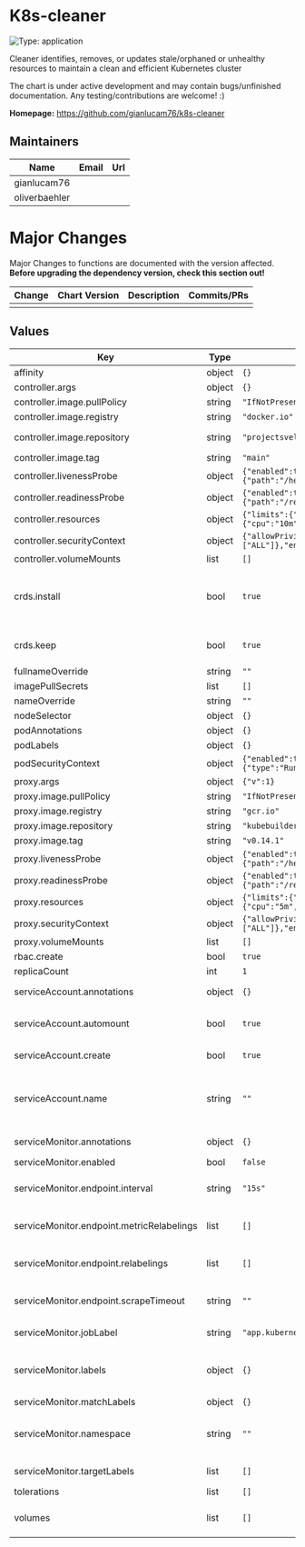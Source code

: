 # K8s-cleaner

![Type: application](https://img.shields.io/badge/Type-application-informational?style=flat-square)

Cleaner identifies, removes, or updates stale/orphaned or unhealthy resources to maintain a clean and efficient Kubernetes cluster

The chart is under active development and may contain bugs/unfinished documentation. Any testing/contributions are welcome! :)

**Homepage:** <https://github.com/gianlucam76/k8s-cleaner>

## Maintainers

| Name | Email | Url |
| ---- | ------ | --- |
| gianlucam76 |  |  |
| oliverbaehler |  |  |

# Major Changes

Major Changes to functions are documented with the version affected. **Before upgrading the dependency version, check this section out!**

| **Change** | **Chart Version** | **Description** | **Commits/PRs** |
| :--------- | :---------------- | :-------------- | :-------------- |
|||||

## Values

| Key | Type | Default | Description |
|-----|------|---------|-------------|
| affinity | object | `{}` | Affinity |
| controller.args | object | `{}` | Controller ARguments |
| controller.image.pullPolicy | string | `"IfNotPresent"` | Controller Image pull policy |
| controller.image.registry | string | `"docker.io"` | Controller Image Registry |
| controller.image.repository | string | `"projectsveltos/k8s-cleaner"` | Controller Image Repository |
| controller.image.tag | string | `"main"` | ControllerImage Tag |
| controller.livenessProbe | object | `{"enabled":true,"httpGet":{"path":"/healthz","port":8081},"initialDelaySeconds":15,"periodSeconds":20}` | Controller LivenessProbe   |
| controller.readinessProbe | object | `{"enabled":true,"httpGet":{"path":"/readyz","port":8081},"initialDelaySeconds":5,"periodSeconds":10}` | Controller ReadinessProbe |
| controller.resources | object | `{"limits":{"cpu":"500m","memory":"128Mi"},"requests":{"cpu":"10m","memory":"64Mi"}}` | Controller Resources   |
| controller.securityContext | object | `{"allowPrivilegeEscalation":false,"capabilities":{"drop":["ALL"]},"enabled":true,"runAsNonRoot":true}` | Controller SecurityCOntext |
| controller.volumeMounts | list | `[]` | Controller VolumeMounts |
| crds.install | bool | `true` | Install the CustomResourceDefinitions (This also manages the lifecycle of the CRDs for update operations) |
| crds.keep | bool | `true` | Keep the CustomResourceDefinitions (when the chart is deleted) |
| fullnameOverride | string | `""` | Full name overwrite |
| imagePullSecrets | list | `[]` | ImagePullSecrets |
| nameOverride | string | `""` | Partial name overwrite |
| nodeSelector | object | `{}` | NodeSelector |
| podAnnotations | object | `{}` | Pod Annotations |
| podLabels | object | `{}` | Pod Labels |
| podSecurityContext | object | `{"enabled":true,"runAsNonRoot":true,"seccompProfile":{"type":"RuntimeDefault"}}` | Pod Security Context |
| proxy.args | object | `{"v":1}` | Proxy arguments |
| proxy.image.pullPolicy | string | `"IfNotPresent"` | Proxy Image pull policy |
| proxy.image.registry | string | `"gcr.io"` | Proxy Image Registry |
| proxy.image.repository | string | `"kubebuilder/kube-rbac-proxy"` | Proxy Image Repository |
| proxy.image.tag | string | `"v0.14.1"` | Proxy Image Tag |
| proxy.livenessProbe | object | `{"enabled":true,"httpGet":{"path":"/healthz","port":8081},"initialDelaySeconds":15,"periodSeconds":20}` | Proxy LivenessProbe   |
| proxy.readinessProbe | object | `{"enabled":true,"httpGet":{"path":"/readyz","port":8081},"initialDelaySeconds":5,"periodSeconds":10}` | Proxy ReadinessProbe |
| proxy.resources | object | `{"limits":{"cpu":"500m","memory":"128Mi"},"requests":{"cpu":"5m","memory":"64Mi"}}` | Proxy Resources   |
| proxy.securityContext | object | `{"allowPrivilegeEscalation":false,"capabilities":{"drop":["ALL"]},"enabled":true,"runAsNonRoot":true}` | Proxy SecurityCOntext |
| proxy.volumeMounts | list | `[]` | Proxy VolumeMounts |
| rbac.create | bool | `true` | Create RBAC resources |
| replicaCount | int | `1` | Amount of replicas |
| serviceAccount.annotations | object | `{}` | Annotations to add to the service account |
| serviceAccount.automount | bool | `true` | Automatically mount a ServiceAccount's API credentials? |
| serviceAccount.create | bool | `true` | Specifies whether a service account should be created |
| serviceAccount.name | string | `""` | The name of the service account to use. If not set and create is true, a name is generated using the fullname template |
| serviceMonitor.annotations | object | `{}` | Assign additional Annotations |
| serviceMonitor.enabled | bool | `false` | Enable ServiceMonitor |
| serviceMonitor.endpoint.interval | string | `"15s"` | Set the scrape interval for the endpoint of the serviceMonitor |
| serviceMonitor.endpoint.metricRelabelings | list | `[]` | Set metricRelabelings for the endpoint of the serviceMonitor |
| serviceMonitor.endpoint.relabelings | list | `[]` | Set relabelings for the endpoint of the serviceMonitor |
| serviceMonitor.endpoint.scrapeTimeout | string | `""` | Set the scrape timeout for the endpoint of the serviceMonitor |
| serviceMonitor.jobLabel | string | `"app.kubernetes.io/name"` | Set JobLabel for the serviceMonitor |
| serviceMonitor.labels | object | `{}` | Assign additional labels according to Prometheus' serviceMonitorSelector matching labels |
| serviceMonitor.matchLabels | object | `{}` | Change matching labels |
| serviceMonitor.namespace | string | `""` | Install the ServiceMonitor into a different Namespace, as the monitoring stack one (default: the release one) |
| serviceMonitor.targetLabels | list | `[]` | Set targetLabels for the serviceMonitor |
| tolerations | list | `[]` | Tolerations |
| volumes | list | `[]` | Additional volumes on the output Deployment definition. |
